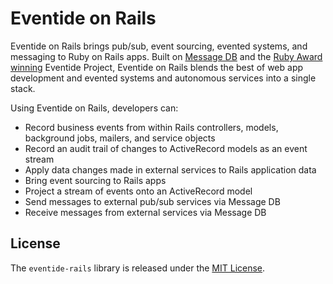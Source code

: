 # Eventide on Rails

Eventide on Rails brings pub/sub, event sourcing, evented systems, and messaging to Ruby on Rails apps. Built on <a href="https://github.com/message-db/message-db" target="_blank">Message DB</a> and the <a href="https://blog.eventide-project.org/articles/fukuoka-ruby-award-for-social-impact/" target="_blank">Ruby Award winning</a> Eventide Project, Eventide on Rails blends the best of web app development and evented systems and autonomous services into a single stack.

Using Eventide on Rails, developers can:

- Record business events from within Rails controllers, models, background jobs, mailers, and service objects
- Record an audit trail of changes to ActiveRecord models as an event stream
- Apply data changes made in external services to Rails application data
- Bring event sourcing to Rails apps
- Project a stream of events onto an ActiveRecord model
- Send messages to external pub/sub services via Message DB
- Receive messages from external services via Message DB

## License

The `eventide-rails` library is released under the [MIT License](https://github.com/eventide-project/eventide-rails/blob/master/MIT-License.txt).
